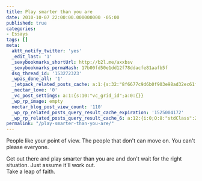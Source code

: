 ```yaml
---
title: Play smarter than you are
date: 2010-10-07 22:00:00.000000000 -05:00
published: true
categories:
- Essays
tags: []
meta:
  aktt_notify_twitter: 'yes'
  _edit_last: '1'
  _sexybookmarks_shortUrl: http://b2l.me/axxbsv
  _sexybookmarks_permaHash: 17b00fd50e1dd12f78ddacfe81aafb5f
  dsq_thread_id: '153272323'
  _wpas_done_all: '1'
  _jetpack_related_posts_cache: a:1:{s:32:"8f6677c9d6b0f903e98ad32ec61f8deb";a:2:{s:7:"expires";i:1470742553;s:7:"payload";a:3:{i:0;a:1:{s:2:"id";i:783;}i:1;a:1:{s:2:"id";i:3229;}i:2;a:1:{s:2:"id";i:988;}}}}
  _nectar_love: '0'
  _vc_post_settings: a:1:{s:10:"vc_grid_id";a:0:{}}
  _wp_rp_image: empty
  nectar_blog_post_view_count: '110'
  _wp_rp_related_posts_query_result_cache_expiration: '1525004172'
  _wp_rp_related_posts_query_result_cache_6: a:12:{i:0;O:8:"stdClass":2:{s:7:"post_id";s:4:"4523";s:5:"score";s:18:"16.488474896256296";}i:1;O:8:"stdClass":2:{s:7:"post_id";s:4:"1034";s:5:"score";s:18:"16.488474896256296";}i:2;O:8:"stdClass":2:{s:7:"post_id";s:3:"271";s:5:"score";s:18:"16.488474896256296";}i:3;O:8:"stdClass":2:{s:7:"post_id";s:3:"647";s:5:"score";s:16:"16.1238317826628";}i:4;O:8:"stdClass":2:{s:7:"post_id";s:4:"1027";s:5:"score";s:18:"15.548467637764825";}i:5;O:8:"stdClass":2:{s:7:"post_id";s:3:"313";s:5:"score";s:18:"15.240166278135446";}i:6;O:8:"stdClass":2:{s:7:"post_id";s:3:"197";s:5:"score";s:17:"14.91156017549982";}i:7;O:8:"stdClass":2:{s:7:"post_id";s:3:"141";s:5:"score";s:17:"14.91156017549982";}i:8;O:8:"stdClass":2:{s:7:"post_id";s:4:"3123";s:5:"score";s:18:"13.870561861268184";}i:9;O:8:"stdClass":2:{s:7:"post_id";s:3:"414";s:5:"score";s:18:"13.151664119250968";}i:10;O:8:"stdClass":2:{s:7:"post_id";s:3:"118";s:5:"score";s:18:"13.151664119250968";}i:11;O:8:"stdClass":2:{s:7:"post_id";s:4:"1882";s:5:"score";s:18:"11.421081268327464";}}
permalink: "/play-smarter-than-you-are/"
---
```

People like your point of view. The people that don't can move on. You can't please everyone.</p>
<div>Get out there and play smarter than you are and don't wait for the right situation. Just assume it'll work out.</div>
<div></div>
<div>Take a leap of faith.</div>
